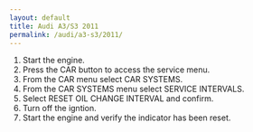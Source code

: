 ```yaml
---
layout: default
title: Audi A3/S3 2011
permalink: /audi/a3-s3/2011/
---
```

1. Start the engine.
2. Press the CAR button to access the service menu.
3. From the CAR menu select CAR SYSTEMS.
4. From the CAR SYSTEMS menu select SERVICE INTERVALS.
5. Select RESET OIL CHANGE INTERVAL and confirm.
6. Turn off the igntion.
7. Start the engine and verify the indicator has been reset.
